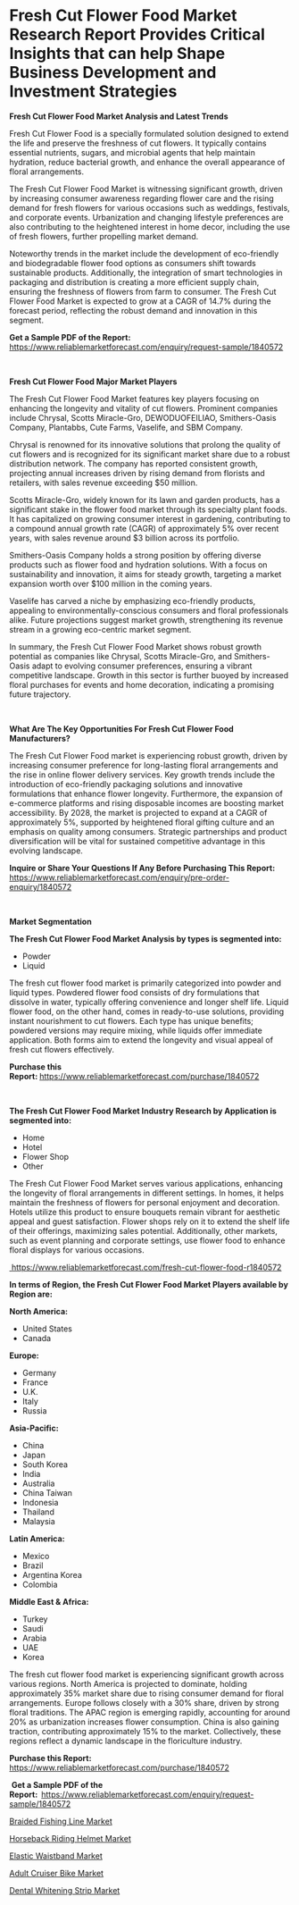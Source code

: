 <p><h1>Fresh Cut Flower Food Market Research Report Provides Critical Insights that can help Shape Business Development and Investment Strategies</h1></p><p><strong>Fresh Cut Flower Food Market Analysis and Latest Trends</strong></p>
<p><p>Fresh Cut Flower Food is a specially formulated solution designed to extend the life and preserve the freshness of cut flowers. It typically contains essential nutrients, sugars, and microbial agents that help maintain hydration, reduce bacterial growth, and enhance the overall appearance of floral arrangements. </p><p>The Fresh Cut Flower Food Market is witnessing significant growth, driven by increasing consumer awareness regarding flower care and the rising demand for fresh flowers for various occasions such as weddings, festivals, and corporate events. Urbanization and changing lifestyle preferences are also contributing to the heightened interest in home decor, including the use of fresh flowers, further propelling market demand. </p><p>Noteworthy trends in the market include the development of eco-friendly and biodegradable flower food options as consumers shift towards sustainable products. Additionally, the integration of smart technologies in packaging and distribution is creating a more efficient supply chain, ensuring the freshness of flowers from farm to consumer. The Fresh Cut Flower Food Market is expected to grow at a CAGR of 14.7% during the forecast period, reflecting the robust demand and innovation in this segment.</p></p>
<p><strong>Get a Sample PDF of the Report:&nbsp;</strong> <a href="https://www.reliablemarketforecast.com/enquiry/request-sample/1840572?utm_campaign=1134&utm_medium=2&utm_source=Github&utm_content=ia&utm_term=05042025&utm_id=fresh-cut-flower-food">https://www.reliablemarketforecast.com/enquiry/request-sample/1840572</a></p>
<p>&nbsp;</p>
<p><strong>Fresh Cut Flower Food Major Market Players</strong></p>
<p><p>The Fresh Cut Flower Food Market features key players focusing on enhancing the longevity and vitality of cut flowers. Prominent companies include Chrysal, Scotts Miracle-Gro, DEWODUOFEILIAO, Smithers-Oasis Company, Plantabbs, Cute Farms, Vaselife, and SBM Company. </p><p>Chrysal is renowned for its innovative solutions that prolong the quality of cut flowers and is recognized for its significant market share due to a robust distribution network. The company has reported consistent growth, projecting annual increases driven by rising demand from florists and retailers, with sales revenue exceeding $50 million.</p><p>Scotts Miracle-Gro, widely known for its lawn and garden products, has a significant stake in the flower food market through its specialty plant foods. It has capitalized on growing consumer interest in gardening, contributing to a compound annual growth rate (CAGR) of approximately 5% over recent years, with sales revenue around $3 billion across its portfolio.</p><p>Smithers-Oasis Company holds a strong position by offering diverse products such as flower food and hydration solutions. With a focus on sustainability and innovation, it aims for steady growth, targeting a market expansion worth over $100 million in the coming years.</p><p>Vaselife has carved a niche by emphasizing eco-friendly products, appealing to environmentally-conscious consumers and floral professionals alike. Future projections suggest market growth, strengthening its revenue stream in a growing eco-centric market segment.</p><p>In summary, the Fresh Cut Flower Food Market shows robust growth potential as companies like Chrysal, Scotts Miracle-Gro, and Smithers-Oasis adapt to evolving consumer preferences, ensuring a vibrant competitive landscape. Growth in this sector is further buoyed by increased floral purchases for events and home decoration, indicating a promising future trajectory.</p></p>
<p>&nbsp;</p>
<p><strong>What Are The Key Opportunities For Fresh Cut Flower Food Manufacturers?</strong></p>
<p><p>The Fresh Cut Flower Food market is experiencing robust growth, driven by increasing consumer preference for long-lasting floral arrangements and the rise in online flower delivery services. Key growth trends include the introduction of eco-friendly packaging solutions and innovative formulations that enhance flower longevity. Furthermore, the expansion of e-commerce platforms and rising disposable incomes are boosting market accessibility. By 2028, the market is projected to expand at a CAGR of approximately 5%, supported by heightened floral gifting culture and an emphasis on quality among consumers. Strategic partnerships and product diversification will be vital for sustained competitive advantage in this evolving landscape.</p></p>
<p><strong>Inquire or Share Your Questions If Any Before Purchasing This Report:</strong> <a href="https://www.reliablemarketforecast.com/enquiry/pre-order-enquiry/1840572?utm_campaign=1134&utm_medium=2&utm_source=Github&utm_content=ia&utm_term=05042025&utm_id=fresh-cut-flower-food">https://www.reliablemarketforecast.com/enquiry/pre-order-enquiry/1840572</a></p>
<p>&nbsp;</p>
<p><strong>Market Segmentation</strong></p>
<p><strong>The Fresh Cut Flower Food Market Analysis by types is segmented into:</strong></p>
<p><ul><li>Powder</li><li>Liquid</li></ul></p>
<p><p>The fresh cut flower food market is primarily categorized into powder and liquid types. Powdered flower food consists of dry formulations that dissolve in water, typically offering convenience and longer shelf life. Liquid flower food, on the other hand, comes in ready-to-use solutions, providing instant nourishment to cut flowers. Each type has unique benefits; powdered versions may require mixing, while liquids offer immediate application. Both forms aim to extend the longevity and visual appeal of fresh cut flowers effectively.</p></p>
<p><strong>Purchase this Report:&nbsp;</strong><a href="https://www.reliablemarketforecast.com/purchase/1840572?utm_campaign=1134&utm_medium=2&utm_source=Github&utm_content=ia&utm_term=05042025&utm_id=fresh-cut-flower-food">https://www.reliablemarketforecast.com/purchase/1840572</a></p>
<p>&nbsp;</p>
<p><strong>The Fresh Cut Flower Food Market Industry Research by Application is segmented into:</strong></p>
<p><ul><li>Home</li><li>Hotel</li><li>Flower Shop</li><li>Other</li></ul></p>
<p><p>The Fresh Cut Flower Food Market serves various applications, enhancing the longevity of floral arrangements in different settings. In homes, it helps maintain the freshness of flowers for personal enjoyment and decoration. Hotels utilize this product to ensure bouquets remain vibrant for aesthetic appeal and guest satisfaction. Flower shops rely on it to extend the shelf life of their offerings, maximizing sales potential. Additionally, other markets, such as event planning and corporate settings, use flower food to enhance floral displays for various occasions.</p></p>
<p><a href="https://www.reliablemarketforecast.com/fresh-cut-flower-food-r1840572?utm_campaign=1134&utm_medium=2&utm_source=Github&utm_content=ia&utm_term=05042025&utm_id=fresh-cut-flower-food">&nbsp;https://www.reliablemarketforecast.com/fresh-cut-flower-food-r1840572</a></p>
<p><strong>In terms of Region, the Fresh Cut Flower Food Market Players available by Region are:</strong></p>
<p>
    <p> <strong> North America: </strong>
        <ul>
            <li>United States</li>
            <li>Canada</li>
        </ul>
        </p> 
    <p> <strong> Europe: </strong>
        <ul>
            <li>Germany</li>
            <li>France</li>
            <li>U.K.</li>
            <li>Italy</li>
            <li>Russia</li>
        </ul>
        </p> 
    <p> <strong> Asia-Pacific: </strong>
        <ul>
            <li>China</li>
            <li>Japan</li>
            <li>South Korea</li>
            <li>India</li>
            <li>Australia</li>
            <li>China Taiwan</li>
            <li>Indonesia</li>
            <li>Thailand</li>
            <li>Malaysia</li>
        </ul>
        </p> 
    <p> <strong> Latin America: </strong>
        <ul>
            <li>Mexico</li>
            <li>Brazil</li>
            <li>Argentina Korea</li>
            <li>Colombia</li>
        </ul>
        </p> 
    <p> <strong> Middle East & Africa: </strong>
        <ul>
            <li>Turkey</li>
            <li>Saudi</li>
            <li>Arabia</li>
            <li>UAE</li>
            <li>Korea</li>
        </ul>
    </p>
    </p>
<p><p>The fresh cut flower food market is experiencing significant growth across various regions. North America is projected to dominate, holding approximately 35% market share due to rising consumer demand for floral arrangements. Europe follows closely with a 30% share, driven by strong floral traditions. The APAC region is emerging rapidly, accounting for around 20% as urbanization increases flower consumption. China is also gaining traction, contributing approximately 15% to the market. Collectively, these regions reflect a dynamic landscape in the floriculture industry.</p></p>
<p><strong>Purchase this Report: </strong><a href="https://www.reliablemarketforecast.com/purchase/1840572?utm_campaign=1134&utm_medium=2&utm_source=Github&utm_content=ia&utm_term=05042025&utm_id=fresh-cut-flower-food">https://www.reliablemarketforecast.com/purchase/1840572</a></p>
<p>&nbsp;<strong>Get a Sample PDF of the Report:&nbsp;&nbsp;</strong><a href="https://www.reliablemarketforecast.com/enquiry/request-sample/1840572?utm_campaign=1134&utm_medium=2&utm_source=Github&utm_content=ia&utm_term=05042025&utm_id=fresh-cut-flower-food">https://www.reliablemarketforecast.com/enquiry/request-sample/1840572</a></p>
<p><strong></strong></p>
<p><p><a href="https://github.com/kuziaaring40/Market-Research-Report-List-1/blob/main/braided-fishing-line-market.md?utm_campaign=1134&utm_medium=2&utm_source=Github&utm_content=ia&utm_term=05042025&utm_id=fresh-cut-flower-food">Braided Fishing Line Market</a></p><p><a href="https://github.com/ujanoandryvw/Market-Research-Report-List-1/blob/main/horseback-riding-helmet-market.md?utm_campaign=1134&utm_medium=2&utm_source=Github&utm_content=ia&utm_term=05042025&utm_id=fresh-cut-flower-food">Horseback Riding Helmet Market</a></p><p><a href="https://github.com/bauzolesco/Market-Research-Report-List-1/blob/main/elastic-waistband-market.md?utm_campaign=1134&utm_medium=2&utm_source=Github&utm_content=ia&utm_term=05042025&utm_id=fresh-cut-flower-food">Elastic Waistband Market</a></p><p><a href="https://github.com/hoganemken50/Market-Research-Report-List-1/blob/main/adult-cruiser-bike-market.md?utm_campaign=1134&utm_medium=2&utm_source=Github&utm_content=ia&utm_term=05042025&utm_id=fresh-cut-flower-food">Adult Cruiser Bike Market</a></p><p><a href="https://github.com/zemonarutaep/Market-Research-Report-List-1/blob/main/dental-whitening-strip-market.md?utm_campaign=1134&utm_medium=2&utm_source=Github&utm_content=ia&utm_term=05042025&utm_id=fresh-cut-flower-food">Dental Whitening Strip Market</a></p></p>